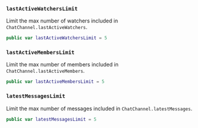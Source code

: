 
### `lastActiveWatchersLimit`

Limit the max number of watchers included in `ChatChannel.lastActiveWatchers`.

``` swift
public var lastActiveWatchersLimit = 5
```

### `lastActiveMembersLimit`

Limit the max number of members included in `ChatChannel.lastActiveMembers`.

``` swift
public var lastActiveMembersLimit = 5
```

### `latestMessagesLimit`

Limit the max number of messages included in `ChatChannel.latestMessages`.

``` swift
public var latestMessagesLimit = 5
